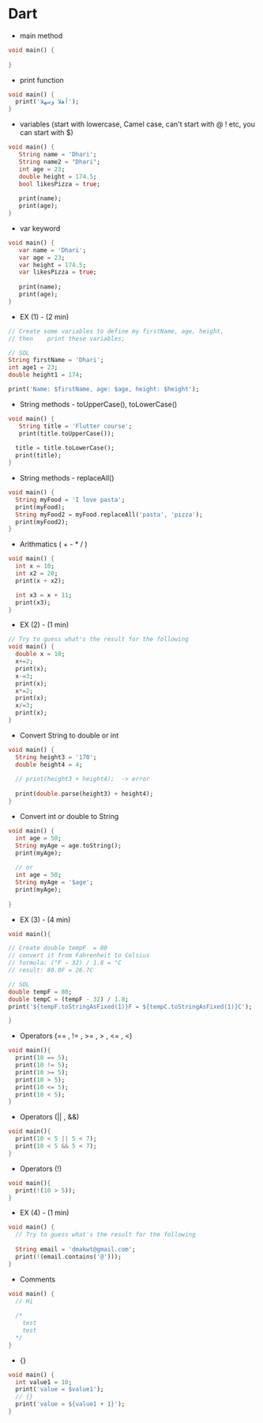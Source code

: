 # Dart


- main method
```dart
void main() {
  
}
```

- print function
```dart
void main() {
  print('أهلا وسهلا');
}
```

- variables (start with lowercase, Camel case, can't start with @ ! etc, you can start with $)
```dart
void main() {
   String name = 'Dhari';
   String name2 = "Dhari";
   int age = 23;
   double height = 174.5;
   bool likesPizza = true;
    
   print(name);
   print(age);
}
```


- var keyword
```dart
void main() {
   var name = 'Dhari';
   var age = 23;
   var height = 174.5;
   var likesPizza = true;
    
   print(name);
   print(age);
}
```

- EX (1) - (2 min)
```dart
// Create some variables to define my firstName, age, height,      
// then    print these variables;    

// SOL
String firstName = 'Dhari';
int age1 = 23;
double height1 = 174;

print('Name: $firstName, age: $age, height: $height');
```

- String methods - toUpperCase(), toLowerCase()
```dart
void main() {
   String title = 'Flutter course';
   print(title.toUpperCase());
   
  title = title.toLowerCase();
  print(title);
}
```

- String methods - replaceAll()
```dart
void main() {
  String myFood = 'I love pasta';
  print(myFood);
  String myFood2 = myFood.replaceAll('pasta', 'pizza');
  print(myFood2);
}
```

- Arithmatics ( + - * / )
```dart
void main() {
  int x = 10;
  int x2 = 20;
  print(x + x2);

  int x3 = x + 11;
  print(x3);
}
```
- EX (2) - (1 min)
```dart
// Try to guess what's the result for the following
void main() {
  double x = 10;
  x+=2;
  print(x);
  x-=3;
  print(x);
  x*=2;
  print(x);
  x/=3;
  print(x);
}
```

- Convert String to double or int
```dart
void main() {
  String height3 = '170';
  double height4 = 4;
  
  // print(height3 + height4);  -> error
  
  print(double.parse(height3) + height4);
}
```

- Convert int or double to String
```dart
void main() {
  int age = 50;
  String myAge = age.toString();
  print(myAge);
  
  // or
  int age = 50;
  String myAge = '$age';
  print(myAge);
  
}
```
- EX (3) - (4 min)
```dart
void main(){

// Create double tempF  = 80
// convert it from Fahrenheit to Celsius
// formula: (°F − 32) / 1.8 = °C
// result: 80.0F = 26.7C

// SOL
double tempF = 80;
double tempC = (tempF - 32) / 1.8;
print('${tempF.toStringAsFixed(1)}F = ${tempC.toStringAsFixed(1)}C');

}
```

- Operators (== , != , >= , > , <= , <)
```dart
void main(){
  print(10 == 5);
  print(10 != 5);
  print(10 >= 5);
  print(10 > 5);
  print(10 <= 5);
  print(10 < 5);
}
```

- Operators (|| , &&)
```dart
void main(){
  print(10 < 5 || 5 < 7);
  print(10 < 5 && 5 < 7);
}
```

- Operators (!)
```dart
void main(){
  print(!(10 > 5));
}
```

- EX (4) - (1 min)
```dart
void main() {
  // Try to guess what's the result for the following
  
  String email = 'dmakwt@gmail.com';
  print(!(email.contains('@')));
}
```

- Comments
```dart
void main() {
  // Hi
  
  /*
    test
    test
  */
}
```

- {}
```dart
void main() {
  int value1 = 10;
  print('value = $value1');
  // {}
  print('value = ${value1 + 1}');
}
```

##









